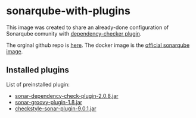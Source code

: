 # sonarqube-with-plugins

This image was created to share an already-done configuration of Sonarqube comunity with [dependency-checker plugin](https://github.com/dependency-check/dependency-check-sonar-plugin).

The orginal github repo is [here](https://github.com/SonarSource/docker-sonarqube/). 
The docker image is the [official sonarqube image](https://hub.docker.com/_/sonarqube?tab=description).

## Installed plugins
List of preinstalled plugin:

- [sonar-dependency-check-plugin-2.0.8.jar](https://github.com/dependency-check/dependency-check-sonar-plugin/releases/download/2.0.8/sonar-dependency-check-plugin-2.0.8.jar)
- [sonar-groovy-plugin-1.8.jar](https://github.com/Inform-Software/sonar-groovy/releases/download/1.8/sonar-groovy-plugin-1.8.jar)
- [checkstyle-sonar-plugin-9.0.1.jar](https://github.com/checkstyle/sonar-checkstyle/releases/download/9.0.1/checkstyle-sonar-plugin-9.0.1.jar)
